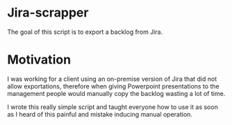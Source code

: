 # Jira-scrapper
The goal of this script is to export a backlog from Jira. 

# Motivation
I was working for a client using an on-premise version of Jira that did not allow exportations, therefore when giving Powerpoint presentations to the management people would manually copy the backlog wasting a lot of time. 

I wrote this really simple script and taught everyone how to use it as soon as I heard of this painful and mistake inducing manual operation.
